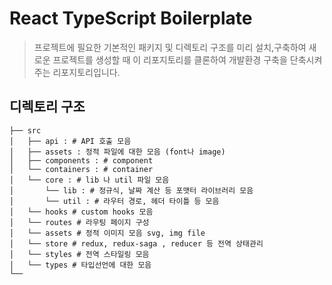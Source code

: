 # React TypeScript Boilerplate

> 프로젝트에 필요한 기본적인 패키지 및 디렉토리 구조를 미리 설치,구축하여 새로운 프로젝트를 생성할 때 이 리포지토리를 클론하여 개발환경 구축을 단축시켜주는 리포지토리입니다.

## 디렉토리 구조

```
├── src
│   ├── api : # API 호출 모음
│   ├── assets : 정적 파일에 대한 모음 (font나 image)
│   ├── components : # component
│   └── containers : # container
│   └── core : # lib 나 util 파일 모음
│       └── lib : # 정규식, 날짜 계산 등 포맷터 라이브러리 모음
│       └── util : # 라우터 경로, 헤더 타이틀 등 모음
│   └── hooks # custom hooks 모음
│   └── routes # 라우팅 페이지 구성
│   └── assets # 정적 이미지 모음 svg, img file
│   └── store # redux, redux-saga , reducer 등 전역 상태관리
│   └── styles # 전역 스타일링 모음
│   └── types # 타입선언에 대한 모음
└──
```
